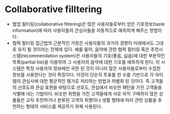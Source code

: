 # Collaborative filltering
* 협업 필터링(collaborative filtering)은 많은 사용자들로부터 얻은 기호정보(taste information)에 따라 사용자들의 관심사들을 자동적으로 예측하게 해주는 방법이다.
* 협력 필터링 접근법의 근본적인 가정은 사용자들의 과거의 경향이 미래에서도 그대로 유지 될 것이라는 전제에 있다. 예를 들어, 음악에 관한 협력 필터링 혹은 추천시스템(recommendation system)은 사용자들의 기호(좋음, 싫음)에 대한 부분적인 목록(partial list)을 이용하여 그 사용자의 음악에 대한 기호를 예측하게 된다. 이 시스템은 특정 사용자의 정보에만 국한 된 것이 아니라 많은 사용자들로부터 수집한 정보를 사용한다는 것이 특징이다. 이것이 단순히 투표를 한 수를 기반으로 각 아이템의 관심사에 대한 평균적인 평가로 처리하는 방법과 차별화 된 것이다. 즉 고객들의 선호도와 관심 표현을 바탕으로 선호도, 관심에서 비슷한 패턴을 가진 고객들을 식별해 내는 기법이다. 비슷한 취향을 가진 고객들에게 서로 아직 구매하지 않은 상품들은 교차 추천하거나 분류된 고객의 취향이나 생활 형태에 따라 관련 상품을 추천하는 형태의 서비스를 제공하기 위해 사용된다.


